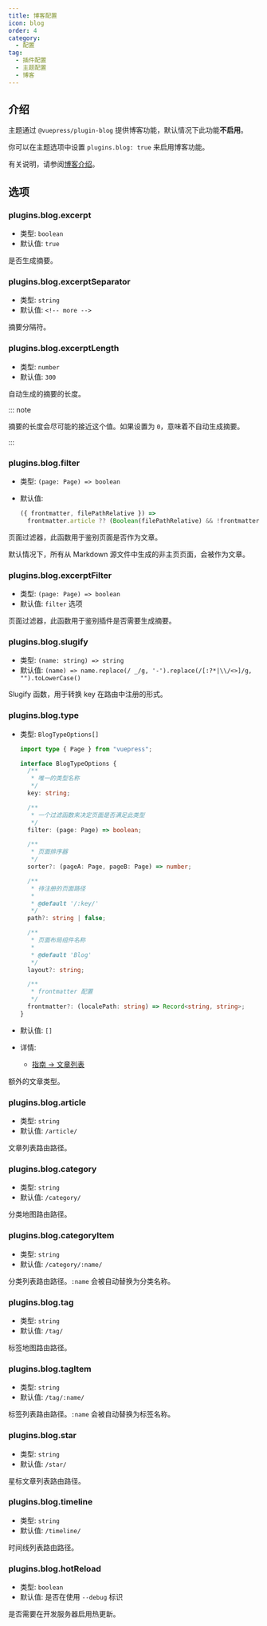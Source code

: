 ```yaml
---
title: 博客配置
icon: blog
order: 4
category:
  - 配置
tag:
  - 插件配置
  - 主题配置
  - 博客
---
```


## 介绍

主题通过 `@vuepress/plugin-blog` 提供博客功能，默认情况下此功能**不启用**。

你可以在主题选项中设置 `plugins.blog: true` 来启用博客功能。

有关说明，请参阅[博客介绍](../../guide/blog/intro.md)。

## 选项

### plugins.blog.excerpt

- 类型: `boolean`
- 默认值: `true`

是否生成摘要。

### plugins.blog.excerptSeparator

- 类型: `string`
- 默认值: `<!-- more -->`

摘要分隔符。

### plugins.blog.excerptLength

- 类型: `number`
- 默认值: `300`

自动生成的摘要的长度。

::: note

摘要的长度会尽可能的接近这个值。如果设置为 `0`，意味着不自动生成摘要。

:::

### plugins.blog.filter

- 类型: `(page: Page) => boolean`
- 默认值:

  ```js
  ({ frontmatter, filePathRelative }) =>
    frontmatter.article ?? (Boolean(filePathRelative) && !frontmatter.home);
  ```

页面过滤器，此函数用于鉴别页面是否作为文章。

默认情况下，所有从 Markdown 源文件中生成的非主页页面，会被作为文章。

### plugins.blog.excerptFilter

- 类型: `(page: Page) => boolean`
- 默认值: `filter` 选项

页面过滤器，此函数用于鉴别插件是否需要生成摘要。

### plugins.blog.slugify

- 类型: `(name: string) => string`
- 默认值: `(name) => name.replace(/ _/g, '-').replace(/[:?*|\\/<>]/g, "").toLowerCase()`

Slugify 函数，用于转换 key 在路由中注册的形式。

### plugins.blog.type

- 类型: `BlogTypeOptions[]`

  ```ts twoslash
  import type { Page } from "vuepress";

  interface BlogTypeOptions {
    /**
     * 唯一的类型名称
     */
    key: string;

    /**
     * 一个过滤函数来决定页面是否满足此类型
     */
    filter: (page: Page) => boolean;

    /**
     * 页面排序器
     */
    sorter?: (pageA: Page, pageB: Page) => number;

    /**
     * 待注册的页面路径
     *
     * @default '/:key/'
     */
    path?: string | false;

    /**
     * 页面布局组件名称
     *
     * @default 'Blog'
     */
    layout?: string;

    /**
     * frontmatter 配置
     */
    frontmatter?: (localePath: string) => Record<string, string>;
  }
  ```

- 默认值: `[]`
- 详情:
  - [指南 → 文章列表](../../guide/blog/article.md#其他类型的文章)

额外的文章类型。

### plugins.blog.article

- 类型: `string`
- 默认值: `/article/`

文章列表路由路径。

### plugins.blog.category

- 类型: `string`
- 默认值: `/category/`

分类地图路由路径。

### plugins.blog.categoryItem

- 类型: `string`
- 默认值: `/category/:name/`

分类列表路由路径。`:name` 会被自动替换为分类名称。

### plugins.blog.tag

- 类型: `string`
- 默认值: `/tag/`

标签地图路由路径。

### plugins.blog.tagItem

- 类型: `string`
- 默认值: `/tag/:name/`

标签列表路由路径。`:name` 会被自动替换为标签名称。

### plugins.blog.star

- 类型: `string`
- 默认值: `/star/`

星标文章列表路由路径。

### plugins.blog.timeline

- 类型: `string`
- 默认值: `/timeline/`

时间线列表路由路径。

### plugins.blog.hotReload

- 类型: `boolean`
- 默认值: 是否在使用 `--debug` 标识

是否需要在开发服务器启用热更新。
